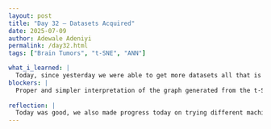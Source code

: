 ```yaml
---
layout: post
title: "Day 32 – Datasets Acquired"
date: 2025-07-09
author: Adewale Adeniyi
permalink: /day32.html
tags: ["Brain Tumors", "t-SNE", "ANN"]

what_i_learned: |
  Today, since yesterday we were able to get more datasets all that is left is to train our datasets using a model that would give us the highest accuracy in general and on our classification report. Everyone shared their findings and reports on various methods that was used such as Random forest, Decision Tree, e.t.c. My mentor Tije, gave me a method i haven't tried yet which was the t-SNE (t-distributed stochastic Neighbor Embedding) which is commonly used to visualize high-dimensional data in two dimension. In my case and according to my dataset, the points on the graph displayed from the t-SNE represented samples of either benign tumors or malignant brain tumors. The interpretation was also the very crucial part, I could observe multiple distinct clusters, especially among the green (Malignant) samples on the right, which suggests variability within malignant tumors, possibly different subtypes or gene expression patterns. I also observed in the middle-left region of the graph, Benign and Malignant samples are mixed, indicating that some benign samples share similar expression profiles with malignant ones — possibly borderline or early-stage tumors. This overlap could affect model performance and warrants deeper investigation. Mr. Tije also reviewed the model ANN (Artificial Neural Network) with the whole group on how we could changed the weight factor to get better accuracy which I did apply and it increased my accuracy by 2 percent but is still not enough I should be able to acquire an accuracy of 90 or over.
blockers: |
  Proper and simpler interpretation of the graph generated from the t-SNE.
 
reflection: |
  Today was good, we also made progress today on trying different machine learning models and modifying some of it like the ANN (Artificial Neural Network), going through a new technique our mentor found called the log 2FC which kind of understand a bit, it basically plays a central role in identifying and interpreting differential gene expression between experimental conditions—like disease vs. healthy, or treated vs. control.
--- 
```

